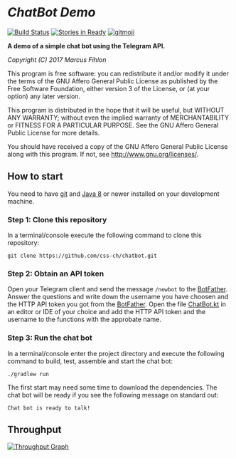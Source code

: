 *ChatBot Demo*
==============

[![Build Status](https://travis-ci.org/css-ch/chatbot.svg?branch=master)](https://travis-ci.org/css-ch/chatbot) [![Stories in Ready](https://badge.waffle.io/css-ch/chatbot.png?label=ready&title=ready)](http://waffle.io/css-ch/chatbot) [![gitmoji](https://img.shields.io/badge/gitmoji-%20😜%20😍-FFDD67.svg)](https://gitmoji.carloscuesta.me)

**A demo of a simple chat bot using the Telegram API.**

*Copyright (C) 2017 Marcus Fihlon*

This program is free software: you can redistribute it and/or modify it under the terms of the GNU Affero General Public License as published by the Free Software Foundation, either version 3 of the License, or (at your option) any later version.

This program is distributed in the hope that it will be useful, but WITHOUT ANY WARRANTY; without even the implied warranty of MERCHANTABILITY or FITNESS FOR A PARTICULAR PURPOSE. See the GNU Affero General Public License for more details.

You should have received a copy of the GNU Affero General Public License along with this program.  If not, see <http://www.gnu.org/licenses/>.

## How to start

You need to have [git](https://git-scm.com) and [Java 8](http://www.oracle.com/technetwork/java/javase/downloads/index.html) or newer installed on your development machine.

### Step 1: Clone this repository

In a terminal/console execute the following command to clone this repository:

```
git clone https://github.com/css-ch/chatbot.git
```

### Step 2: Obtain an API token

Open your Telegram client and send the message `/newbot` to the [BotFather](https://t.me/BotFather). Answer the questions and write down the username you have choosen and the HTTP API token you got from the [BotFather](https://t.me/BotFather). Open the file [ChatBot.kt](https://github.com/css-ch/chatbot/blob/master/src/main/kotlin/ch/css/demo/chatbot/ChatBot.kt) in an editor or IDE of your choice and add the HTTP API token and the username to the functions with the approbate name.

### Step 3: Run the chat bot

In a terminal/console enter the project directory and execute the following command to build, test, assemble and start the chat bot:

```
./gradlew run
```

The first start may need some time to download the dependencies. The chat bot will be ready if you see the following message on standard out:

```
Chat bot is ready to talk!
```

## Throughput

[![Throughput Graph](https://graphs.waffle.io/css-ch/chatbot/throughput.svg)](https://waffle.io/css-ch/chatbot/metrics/throughput)
